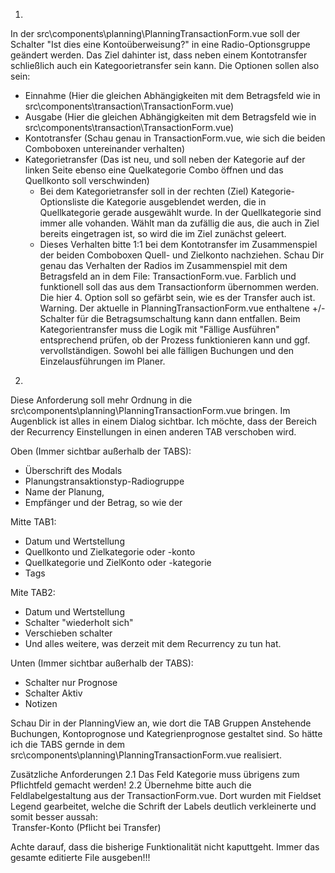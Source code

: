 1.
In der src\components\planning\PlanningTransactionForm.vue soll der Schalter "Ist dies eine Kontoüberweisung?" in eine Radio-Optionsgruppe geändert werden. Das Ziel dahinter ist, dass neben einem Kontotransfer schließlich auch ein Kategoorietransfer sein kann. Die Optionen sollen also sein:
- Einnahme (Hier die gleichen Abhängigkeiten mit dem Betragsfeld wie in src\components\transaction\TransactionForm.vue)
- Ausgabe (Hier die gleichen Abhängigkeiten mit dem Betragsfeld wie in src\components\transaction\TransactionForm.vue)
- Kontotransfer (Schau genau in TransactionForm.vue, wie sich die beiden Comboboxen untereinander verhalten)
- Kategorietransfer (Das ist neu, und soll neben der Kategorie auf der linken Seite ebenso eine Quelkategorie Combo öffnen und das Quellkonto soll verschwinden)
  - Bei dem Kategorietransfer soll in der rechten (Ziel) Kategorie-Optionsliste die Kategorie ausgeblendet werden, die in Quellkategorie gerade ausgewählt wurde. In der Quellkategorie sind immer alle vohanden. Wählt man da zufällig die aus, die auch in Ziel bereits eingetragen ist, so wird die im Ziel zunächst geleert.
  - Dieses Verhalten bitte 1:1 bei dem Kontotransfer im Zusammenspiel der beiden Comboboxen Quell- und Zielkonto nachziehen.
Schau Dir genau das Verhalten der Radios im Zusammenspiel mit dem Betragsfeld an in dem File: TransactionForm.vue. Farblich und funktionell soll das aus dem Transactionform übernommen werden. Die hier 4. Option soll so gefärbt sein, wie es der Transfer auch ist. Warning. Der aktuelle in PlanningTransactionForm.vue enthaltene +/- Schalter für die Betragsumschaltung kann dann entfallen.
Beim Kategorientransfer muss die Logik mit "Fällige Ausführen" entsprechend prüfen, ob der Prozess funktionieren kann und ggf. vervollständigen. Sowohl bei alle fälligen Buchungen und den Einzelausführungen im Planer.

2.
Diese Anforderung soll mehr Ordnung in die src\components\planning\PlanningTransactionForm.vue bringen. Im Augenblick ist alles in einem Dialog sichtbar. Ich möchte, dass der Bereich der Recurrency Einstellungen in einen anderen TAB verschoben wird.

Oben (Immer sichtbar außerhalb der TABS):
- Überschrift des Modals
- Planungstransaktionstyp-Radiogruppe
- Name der Planung,
- Empfänger und der Betrag, so wie der

Mitte TAB1:
- Datum und Wertstellung
- Quellkonto und Zielkategorie oder -konto
- Quellkategorie und ZielKonto oder -kategorie
- Tags

Mite TAB2:
- Datum und Wertstellung
- Schalter "wiederholt sich"
- Verschieben schalter
- Und alles weitere, was derzeit mit dem Recurrency zu tun hat.

Unten (Immer sichtbar außerhalb der TABS):
- Schalter nur Prognose
- Schalter Aktiv
- Notizen

Schau Dir in der PlanningView an, wie dort die TAB Gruppen Anstehende Buchungen, Kontoprognose und Kategrienprognose gestaltet sind. So hätte ich die TABS gernde in dem src\components\planning\PlanningTransactionForm.vue realisiert.

Zusätzliche Anforderungen
2.1 Das Feld Kategorie muss übrigens zum Pflichtfeld gemacht werden!
2.2 Übernehme bitte auch die Feldlabelgestaltung aus der TransactionForm.vue. Dort wurden mit Fieldset Legend gearbeitet, welche die Schrift der Labels deutlich verkleinerte und somit besser aussah:
        <legend class="fieldset-legend">
          Transfer-Konto (Pflicht bei Transfer)
        </legend>

Achte darauf, dass die bisherige Funktionalität nicht kaputtgeht. Immer das gesamte editierte File ausgeben!!!
